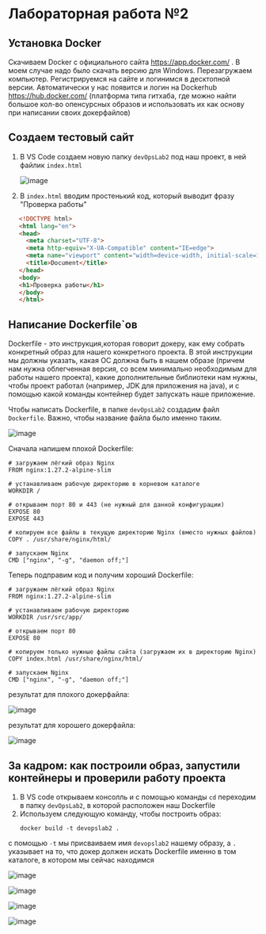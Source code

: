 # Лабораторная работа №2

## Установка Docker
Скачиваем Docker с официального сайта https://app.docker.com/ . В моем случае надо было скачать версию для Windows.
Перезагружаем компьютер. Регистрируемся на сайте и логинимся в десктопной версии. Автоматически у нас появится и логин на Dockerhub https://hub.docker.com/ (платформа типа гитхаба, где можно найти большое кол-во опенсурсных образов и использовать их как основу при написании своих докерфайлов)

## Cоздаем тестовый сайт
1. В VS Code cоздаем новую папку `devOpsLab2` под наш проект, в ней файлик `index.html`
   
   ![image](https://github.com/user-attachments/assets/34080d8f-f825-4dc9-bc0e-44972fc60af2)
   
2. В `index.html` вводим простенький код, который выводит фразу "Проверка работы"
```html
   <!DOCTYPE html>
   <html lang="en">
   <head>
     <meta charset="UTF-8">
     <meta http-equiv="X-UA-Compatible" content="IE=edge">
     <meta name="viewport" content="width=device-width, initial-scale=1.0">
     <title>Document</title>
   </head>
   <body>
   <h1>Проверка работы</h1>
   </body>
   </html>
```

## Написание Dockerfile`ов
Dockerfile - это инструкция,которая говорит докеру, как ему собрать конкретный образ для нашего конкретного проекта. В этой инструкции мы должны указать, какая ОС должна быть в нашем образе (причем нам нужна облегченная версия, со всем минимально необходимым для работы нашего проекта), какие дополнительные библиотеки нам нужны, чтобы проект работал (например, JDK для приложения на java), и с помощью какой команды контейнер будет запускать наше приложение.

Чтобы написать Dockerfile, в папке `devOpsLab2` создадим файл `Dockerfile`. Важно, чтобы название файла было именно таким.

![image](https://github.com/user-attachments/assets/26f0e613-ce8a-4276-af3c-9811c8e1ae91)

Сначала напишем плохой Dockerfile:
```
# загружаем лёгкий образ Nginx 
FROM nginx:1.27.2-alpine-slim

# устанавливаем рабочую директорию в корневом каталоге
WORKDIR /

# открываем порт 80 и 443 (не нужный для данной конфигурации)
EXPOSE 80
EXPOSE 443

# копируем все файлы в текущую директорию Nginx (вместо нужных файлов)
COPY . /usr/share/nginx/html/

# запускаем Nginx
CMD ["nginx", "-g", "daemon off;"]
```


Теперь подправим код и получим хороший Dockerfile:

```
# загружаем лёгкий образ Nginx 
FROM nginx:1.27.2-alpine-slim

# устанавливаем рабочую директорию
WORKDIR /usr/src/app/

# открываем порт 80
EXPOSE 80

# копируем только нужные файлы сайта (загружаем их в директорию Nginx)
COPY index.html /usr/share/nginx/html/

# запускаем Nginx
CMD ["nginx", "-g", "daemon off;"]
```

результат для плохого докерфайла:

![image](https://github.com/user-attachments/assets/5dc69936-b99a-419b-9bc2-1c16f2fd5f33)

результат для хорошего докерфайла:

![image](https://github.com/user-attachments/assets/44616966-9a5c-44af-86a7-5968861132b2)

## За кадром: как построили образ, запустили контейнеры и проверили работу проекта

1. В VS code открываем консолль и с помощью команды `cd` переходим в папку `devOpsLab2`, в которой расположен наш Dockerfile
2. Используем следующую команду, чтобы построить образ:
   ```
   docker build -t devopslab2 .
   ```
с помощью `-t` мы присваиваем имя `devopslab2` нашему образу, а `.` указывает на то, что докер должен искать Dockerfile именно в том каталоге, в котором мы сейчас находимся

![image](https://github.com/user-attachments/assets/7037b11d-6cdf-4d8b-9e46-9b11302ed5cd)

![image](https://github.com/user-attachments/assets/c88af5f7-d2ab-4ae6-8fc0-b6626335fbe5)

![image](https://github.com/user-attachments/assets/5c947096-addf-4b36-8f25-267b8396c2f6)

![image](https://github.com/user-attachments/assets/2487e239-d8f6-4a3c-9f53-45f42fd7c8ac)

